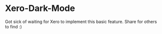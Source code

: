 # Xero-Dark-Mode
Got sick of waiting for Xero to implement this basic feature. Share for others to find :)

